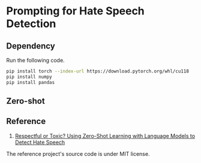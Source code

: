 # Prompting for Hate Speech Detection

## Dependency

Run the following code.

```bash
pip install torch --index-url https://download.pytorch.org/whl/cu118
pip install numpy
pip install pandas
```

## Zero-shot

## Reference
1. [Respectful or Toxic? Using Zero-Shot Learning with Language Models to Detect Hate Speech](https://github.com/MilaNLProc/prompting_hate_speech)

The reference project's source code is under MIT license.
